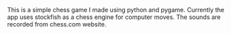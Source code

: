 This is a simple chess game I made using python and pygame.
Currently the app uses stockfish as a chess engine for computer moves.
The sounds are recorded from chess.com website.
